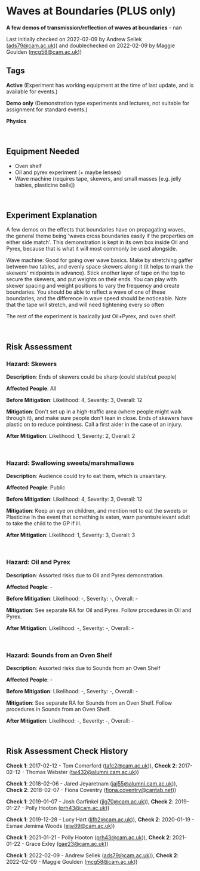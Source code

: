 # Waves at Boundaries (PLUS only)

**A few demos of transmission/reflection of waves at boundaries** - nan

Last initially checked on 2022-02-09 by Andrew Sellek (ads79@cam.ac.uk)) and doublechecked on 2022-02-09 by Maggie Goulden (mcg58@cam.ac.uk))

## Tags
<!--- Start Tags (DO NOT REMOVE THIS COMMENT) --->

**Active** (Experiment has working equipment at the time of last update, and is available for events.)

**Demo only** (Demonstration type experiments and lectures, not suitable for assignment for standard events.)

**Physics**
<!--- End Tags (DO NOT REMOVE THIS COMMENT) --->

<br/>

## Equipment Needed 
- Oven shelf
- Oil and pyrex experiment (+ maybe lenses)
- Wave machine (requires tape, skewers, and small masses [e.g. jelly babies, plasticine balls])

<br/>

## Experiment Explanation 

A few demos on the effects that boundaries have on propagating waves, the general theme being 'waves cross boundaries easily if the properties on either side match'. This demonstration is kept in its own box inside Oil and Pyrex, because that is what it will most commonly be used alongside.

Wave machine:
Good for going over wave basics. Make by stretching gaffer between two tables, and evenly space skewers along it (it helps to mark the skewers' midpoints in advance). Stick another layer of tape on the top to secure the skewers, and put weights on their ends. You can play with skewer spacing and weight positions to vary the frequency and create boundaries. You should be able to reflect a wave of one of these boundaries, and the difference in wave speed should be noticeable. Note that the tape will stretch, and will need tightening every so often

The rest of the experiment is basically just Oil+Pyrex, and oven shelf.


<br/>

## Risk Assessment

### **Hazard**: Skewers

**Description**: Ends of skewers could be sharp (could stab/cut people)

**Affected People**: All

**Before Mitigation**: Likelihood: 4, Severity: 3, Overall: 12

**Mitigation**: Don't set up in a high-traffic area (where people might walk through it), and make sure people don't lean in close. Ends of skewers have plastic on to reduce pointiness.
Call a first aider in the case of an injury.

**After Mitigation**: Likelihood: 1, Severity: 2, Overall: 2

<br/>

### **Hazard**: Swallowing sweets/marshmallows

**Description**: Audience could try to eat them, which is unsanitary.

**Affected People**: Public

**Before Mitigation**: Likelihood: 4, Severity: 3, Overall: 12

**Mitigation**: Keep an eye on children, and mention not to eat the sweets or Plasticine
In the event that something is eaten, warn parents/relevant adult to take the child to the GP if ill.

**After Mitigation**: Likelihood: 1, Severity: 3, Overall: 3

<br/>

### **Hazard**: Oil and Pyrex

**Description**: Assorted risks due to Oil and Pyrex demonstration.

**Affected People**: -

**Before Mitigation**: Likelihood: -, Severity: -, Overall: -

**Mitigation**: See separate RA for Oil and Pyrex.
Follow procedures in Oil and Pyrex.

**After Mitigation**: Likelihood: -, Severity: -, Overall: -

<br/>

### **Hazard**: Sounds from an Oven Shelf

**Description**: Assorted risks due to Sounds from an Oven Shelf

**Affected People**: -

**Before Mitigation**: Likelihood: -, Severity: -, Overall: -

**Mitigation**: See separate RA for Sounds from an Oven Shelf.
Follow procedures in Sounds from an Oven Shelf.

**After Mitigation**: Likelihood: -, Severity: -, Overall: -

<br/>

## Risk Assessment Check History 

**Check 1**: 2017-02-12 - Tom Comerford (tafc2@cam.ac.uk)), **Check 2**: 2017-02-12 - Thomas Webster (tw432@alumni.cam.ac.uk))

**Check 1**: 2018-02-06 - Jared Jeyaretnam (jaj55@alumni.cam.ac.uk)), **Check 2**: 2018-02-07 - Fiona Coventry (fiona.coventry@cantab.net))

**Check 1**: 2019-01-07 - Josh Garfinkel (jlg70@cam.ac.uk)), **Check 2**: 2019-01-27 - Polly Hooton (prh43@cam.ac.uk))

**Check 1**: 2019-12-28 - Lucy Hart (ljfh2@cam.ac.uk)), **Check 2**: 2020-01-19 - Esmae Jemima Woods (ejw89@cam.ac.uk))

**Check 1**: 2021-01-21 - Polly Hooton (prh43@cam.ac.uk)), **Check 2**: 2021-01-22 - Grace Exley (gae23@cam.ac.uk))

**Check 1**: 2022-02-09 - Andrew Sellek (ads79@cam.ac.uk)), **Check 2**: 2022-02-09 - Maggie Goulden (mcg58@cam.ac.uk))